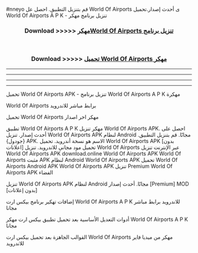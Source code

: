 #nneyo قم بتنزيل التطبيق. احصل عل World Of Airports  ى أحدث إصدار.تحميل World Of Airports  A P K - تنزيل برنامج مهكر



<div align="center">
<h3>Download >>>>> <a href="https://ar-sites.web.app/?ar= World Of Airports ">مهكرWorld Of Airports  تنزيل برنامج</a></h3><br>

<h3>Download >>>>> <a href="https://ar-sites.web.app/?ar= World Of Airports ">تحميل World Of Airports  مهكر</a></h3>
</div>


----------------------------------------------------------

----------------------------------------------------------

----------------------------------------------------------

----------------------------------------------------------


تحميل World Of Airports  APK - تنزيل برنامج World Of Airports  A P K مهكرة

World Of Airports  برابط مباشر للاندرويد

تحميل World Of Airports  مهكر اخر اصدار

تطبيق World Of Airports  A P K مهكر
تنزيل World Of Airports  APK. احصل على أحدث إصدار.
تنزيل World Of Airports  APK لنظام Android مجانًا.
قم بتنزيل التطبيق. {جودول} APK. الاسم هو نسخة أندرويد.
تحميل World Of Airports  APK [بدون اعلانات]
تحميل مود مجاني للاندرويد.
تنزيل World Of Airports  عبر الإنترنت
تنزيل World Of Airports  APK
download.online World Of Airports  APK
World Of Airports  مثبت APK لنظام Android
World Of Airports  APK
تحميل World Of Airports  Android APK
World Of Airports  APK تنزيل Premium
World Of Airports  APK الفضاء

تنزيل World Of Airports  APK لنظام Android مجانًا. أحدث إصدار [Premium] MOD [بدون إعلانات]

إضافات تهكير برنامج بيكس ارت World Of Airports  A P K للاندرويد برابط مباشر مجانا

أدوات التعديل الأساسية بعد تحميل تطبيق بيكس ارت مهكر World Of Airports  A P K مجانا

القوالب الجاهزة بعد تحميل بيكس ارت World Of Airports  مهكر من ميديا فاير للاندرويد



